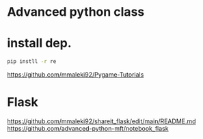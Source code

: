 # Advanced python class

# install dep.

```bash
pip instll -r re
```

https://github.com/mmaleki92/Pygame-Tutorials

# Flask
https://github.com/mmaleki92/shareit_flask/edit/main/README.md
https://github.com/advanced-python-mft/notebook_flask

